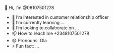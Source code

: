  👋 Hi, I’m @08107501278
- 👀 I’m interested in customer relationship officer 
- 🌱 I’m currently learning ...
- 💞️ I’m looking to collaborate on ...
- 📫 How to reach me +2348107501278
- 😄 Pronouns:  Ola
- ⚡ Fun fact: ...

<!---
08107501278/08107501278 is a ✨ special ✨ repository because its `README.md` (this file) appears on your GitHub profile.
You can click the Preview link to take a look at your changes.
--->
